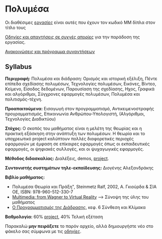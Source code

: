 # Πολυμέσα

Οι διαθέσιμες [εργασίες](https://courses-ionio.github.io/projects/) είναι αυτές που έχουν τον κωδικό MM δίπλα στον τίτλο τους

[Οδηγίες και απαντήσεις σε συχνές απορίες](https://courses-ionio.github.io/help/) για την παράδοση της εργασίας.

[Ανακοινώσεις και πρόγραμμα συναντήσεων](https://github.com/courses-ionio/help/issues/13)


## Syllabus

**Περιγραφή:** Πολυμέσα και διάδραση: Ορισμός και ιστορική εξέλιξη, Πέντε επίπεδα σχεδίασης πολυμέσων, Τεχνολογίες πολυμέσων, Εικόνες, Βίντεο, Κείμενο, Είσοδος δεδομένων, Παρουσίαση της σχεδίασης, Ηχος, Γραφικά και αλγόριθμοι, Σύγχρονες εφαρμογές πολυμέσων, Πολυμέσα και πολιτισμός-τέχνη.

**Προαπαιτούμενα:** Εισαγωγή στον προγραμματισμό, Αντικειμενοστραφής προγραμματισμός, Επικοινωνία Ανθρώπου-Υπολογιστή, (Αλγόριθμοι, Τεχνολογίες Διαδικτύου)

**Στόχος:** Ο σκοπός του μαθήματος είναι η μελέτη της θεωρίας και η πρακτική εξάσκηση στην ανάπτυξη των πολυμέσων. Η θεωρία και το υποχρεωτικό project καλύπτουν πολλές διαφορετικές περιοχές εφαρμογών με έμφαση σε επίκαιρες εφαρμογές όπως οι εκπαιδευτικές εφαρμογές, οι ψηφιακές συλλογές, και οι ψυχαγωγικές εφαρμογές.

**Μέθοδος διδασκαλίας:** Διαλέξεις, demos, [project](https://courses-ionio.github.io/projects/).

**Συντονιστής συστημάτων τηλε-εκπαίδευσης:** Διογένης Αλεξανδράκης

**Βιβλίο μαθήματος:** 

* Πολυμέσα Θεωρία και Πράξη", Steinmetz Ralf, 2002, Α. Γκιούρδα & ΣΙΑ ΟΕ, ISBN: 978-960-512-330-7 
* [Multimedia: from Wagner to Virtual Reality](http://www.w2vr.com/contents.html) --> Σύνοψη της ύλης του μαθήματος
* [Ο Προγραμματισμός της Διάδρασης](http://mibook.org/gr), κεφ. 6 Σύνθεση και Κλίμακα

**Βαθμολογία:** 60% [project](https://courses-ionio.github.io/projects/), 40% Τελική εξέταση

Παρακαλώ **μην πειράξετε** το παρόν αρχείο, αλλά δημιουργήστε νέο στο φάκελο σας σύμφωνα με τις [οδηγίες](https://courses-ionio.github.io/help/guide/).
